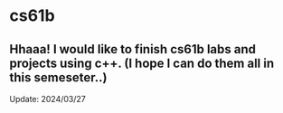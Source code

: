 # cs61b

## Hhaaa! I would like to finish cs61b labs and projects using c++. (I hope I can do them all in this semeseter..)

Update: 2024/03/27

